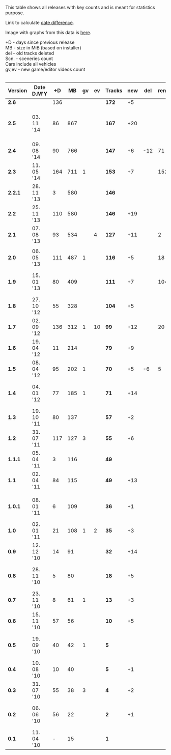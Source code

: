 This table shows all releases with key counts and is meant for statistics purpose.

Link to calculate [date difference](http://www.timeanddate.com/date/durationresult.html?d1=3&m1=11&y1=2014&d2=1&m2=2&y2=2015).

Image with graphs from this data is [here](http://i.imgur.com/0ZeEE5z.png).

+D - days since previous release<br>
MB - size in MiB (based on installer)<br>
del - old tracks deleted<br>
Scn. - sceneries count<br>
Cars include all vehicles<br>
gv,ev - new game/editor videos count<br>
<br />

<table><thead><th><b>Version</b></th><th><b>Date D.M'Y</b></th><th>+D</th><th>MB</th><th>gv</th><th>ev</th><th><b>Tracks</b></th><th>new</th><th>del</th><th>renewed</th><th><b>Scn.</b></th><th> New Sceneries </th><th> <b>Cars</b> </th><th> New Cars </th><th> <b>Changes</b> </th></thead><tbody>
<tr><td> <b>2.6</b> </td><td>  </td><td> 136 </td><td>  </td><td>  </td><td>  </td><td>  <b>172</b></td><td> +5</td><td>   </td><td>    </td><td><b>34</b></td><td>  </td><td> 23 </td><td>  </td><td>  </td></tr>
<tr><td> <b>2.5</b> </td><td> 03. 11 '14 </td><td> 86 </td><td> 867</td><td>  </td><td>  </td><td>  <b>167</b></td><td> +20</td><td>   </td><td>    </td><td><b>34</b></td><td> Surreal, Stone, Space,<br>Alien, BlackDesert </td><td> 23 </td><td>  </td><td> renamed all tracks (3 letter prefix)  </td></tr>
<tr><td> <b>2.4</b> </td><td> 09. 08 '14 </td><td> 90 </td><td> 766</td><td>  </td><td>  </td><td>  <b>147</b></td><td> +6 </td><td>-12</td><td> 71 </td><td><b>29</b></td><td> Crystals, GreeceWhite </td><td> <b>23</b> </td><td> TU, SZ, FN, V1,V2,V3,O </td><td> deleted cars: XM, NS, FM </td></tr>
<tr><td> <b>2.3</b> </td><td> 11. 05 '14 </td><td> 164</td><td> 711</td><td>1 </td><td>  </td><td>  <b>153</b></td><td> +7 </td><td>   </td><td> 152</td><td> 27 </td><td>  </td><td> 19 </td><td>  </td><td> all tracks renewed, renamed 27 </td></tr>
<tr><td> <b>2.2.1</b></td><td>28. 11 '13 </td><td> 3  </td><td> 580</td><td>  </td><td>  </td><td>  <b>146</b></td><td>    </td><td>   </td><td>    </td><td> 27 </td><td>  </td><td> 19 </td><td>  </td><td>  </td></tr>
<tr><td> <b>2.2</b> </td><td> 25. 11 '13 </td><td> 110</td><td> 580</td><td>  </td><td>  </td><td>  <b>146</b></td><td> +19</td><td>   </td><td>    </td><td><b>27</b></td><td> Toxic </td><td> 19 </td><td>  </td><td>  </td></tr>
<tr><td> <b>2.1</b> </td><td> 07. 08 '13 </td><td> 93 </td><td> 534</td><td>  </td><td>4 </td><td>  <b>127</b></td><td> +11</td><td>   </td><td> 2  </td><td><b>26</b></td><td> Mars, VolcanicDark </td><td> <b>19</b> </td><td> UV, HR, OT, FR4, TW </td><td>  </td></tr>
<tr><td>  </td><td>  </td><td>  </td><td>  </td><td>  </td><td>  </td><td>  </td><td>  </td><td>  </td><td>  </td><td>  </td><td>  </td><td>  </td><td>  </td><td>  </td></tr>
<tr><td> <b>2.0</b> </td><td> 06. 05 '13 </td><td> 111</td><td> 487</td><td>1 </td><td>  </td><td>  <b>116</b></td><td> +5 </td><td>   </td><td> 18 </td><td><b>24</b></td><td> Finland, WinterWet </td><td> <b>14</b> </td><td> N1, S8, XZ, LK4 </td><td>  </td></tr>
<tr><td> <b>1.9</b> </td><td> 15. 01 '13 </td><td> 80 </td><td> 409</td><td>  </td><td>  </td><td>  <b>111</b></td><td> +7 </td><td>   </td><td> 104</td><td><b>22</b></td><td> Autumn, Moss,<br>JungleDark, AutumnDark </td><td> 10 </td><td>  </td><td> all tracks renewed, simulation changed </td></tr>
<tr><td> <b>1.8</b> </td><td> 27. 10 '12 </td><td> 55 </td><td> 328</td><td>  </td><td>  </td><td>  <b>104</b></td><td> +5 </td><td>   </td><td>    </td><td> 18 </td><td>  </td><td> <b>10</b> </td><td> S1 </td><td> deleted car: RS </td></tr>
<tr><td> <b>1.7</b> </td><td> 02. 09 '12 </td><td> 136</td><td> 312</td><td>1 </td><td>10</td><td> <b>99</b> </td><td> +12</td><td>   </td><td> 20 </td><td><b>18</b></td><td> Canyon, Asphalt,<br>SavannaDry </td><td> 10 </td><td>  </td><td> tracks: +7 VDrift, cars fixed </td></tr>
<tr><td> <b>1.6</b> </td><td> 19. 04 '12 </td><td> 11 </td><td> 214</td><td>  </td><td>  </td><td>  <b>79</b> </td><td> +9 </td><td>   </td><td>    </td><td> 15 </td><td>  </td><td> 10 </td><td>  </td><td>  </td></tr>
<tr><td> <b>1.5</b> </td><td> 08. 04 '12 </td><td> 95 </td><td> 202</td><td>1 </td><td>  </td><td>  <b>70</b> </td><td> +5 </td><td>-6 </td><td> 5  </td><td><b>15</b></td><td> DesertMud, ForestMntn </td><td> 10 </td><td>  </td><td>  </td></tr>
<tr><td> <b>1.4</b> </td><td> 04. 01 '12 </td><td> 77 </td><td> 185</td><td>1 </td><td>  </td><td>  <b>71</b> </td><td> +14</td><td>   </td><td>    </td><td><b>13</b></td><td> Volcanic, Unidentified,<br>ForestYellow, IslandDark </td><td> <b>10</b> </td><td> TC6, NS </td><td>  </td></tr>
<tr><td> <b>1.3</b> </td><td> 19. 10 '11 </td><td> 80 </td><td> 137</td><td>  </td><td>  </td><td>  <b>57</b> </td><td> +2 </td><td>   </td><td>    </td><td> 9  </td><td>  </td><td> 8 </td><td>  </td><td>  </td></tr>
<tr><td> <b>1.2</b> </td><td> 31. 07 '11 </td><td> 117</td><td> 127</td><td>3 </td><td>  </td><td>  <b>55</b> </td><td> +6 </td><td>   </td><td>    </td><td><b>9</b> </td><td> Mud, Greece, Australia </td><td> <b>8</b> </td><td> ES, FM </td><td>  </td></tr>
<tr><td> <b>1.1.1</b></td><td>05. 04 '11 </td><td> 3  </td><td> 116</td><td>  </td><td>  </td><td>  <b>49</b> </td><td>    </td><td>   </td><td>    </td><td> 6  </td><td>  </td><td> 6 </td><td>  </td><td>  </td></tr>
<tr><td> <b>1.1</b> </td><td> 02. 04 '11 </td><td> 84 </td><td> 115</td><td>  </td><td>  </td><td>  <b>49</b> </td><td> +13</td><td>   </td><td>    </td><td> 6  </td><td>  </td><td> 6 </td><td>  </td><td> <i>...see Changelog...</i> </td></tr>
<tr><td>  </td><td>  </td><td>  </td><td>  </td><td>  </td><td>  </td><td>  </td><td>  </td><td>  </td><td>  </td><td>  </td><td>  </td><td>  </td><td>  </td><td>  </td></tr>
<tr><td> <b>1.0.1</b></td><td>08. 01 '11 </td><td> 6  </td><td> 109</td><td>  </td><td>  </td><td>  <b>36</b> </td><td> +1 </td><td>   </td><td>    </td><td> 6  </td><td>  </td><td> 6 </td><td>  </td><td> update, fixes in editor, tutorial track </td></tr>
<tr><td> <b>1.0</b> </td><td> 02. 01 '11 </td><td> 21 </td><td> 108</td><td>1 </td><td>2 </td><td>  <b>35</b> </td><td> +3 </td><td>   </td><td>    </td><td><b>6</b> </td><td> Island </td><td> <b>6</b> </td><td> XM,RS2,M3 </td><td> fully functional Track Editor </td></tr>
<tr><td> <b>0.9</b> </td><td> 12. 12 '10 </td><td> 14 </td><td> 91 </td><td>  </td><td>  </td><td>  <b>32</b> </td><td> +14</td><td>   </td><td>    </td><td> 5  </td><td>  </td><td> 3 </td><td>  </td><td> track timing with records </td></tr>
<tr><td> <b>0.8</b> </td><td> 28. 11 '10 </td><td> 5  </td><td> 80 </td><td>  </td><td>  </td><td>  <b>18</b> </td><td> +5 </td><td>   </td><td>    </td><td><b>5</b> </td><td> Forest, Winter </td><td> 3 </td><td>  </td><td> road with alpha, terrain physics </td></tr>
<tr><td> <b>0.7</b> </td><td> 23. 11 '10 </td><td> 8  </td><td> 61 </td><td>1 </td><td>  </td><td>  <b>13</b> </td><td> +3 </td><td>   </td><td>    </td><td> 3  </td><td>  </td><td> 3 </td><td>  </td><td> car coloring, road pipes </td></tr>
<tr><td> <b>0.6</b> </td><td> 15. 11 '10 </td><td> 57 </td><td> 56 </td><td>  </td><td>  </td><td>  <b>10</b> </td><td> +5 </td><td>   </td><td>    </td><td> 3  </td><td>  </td><td> 3 </td><td>  </td><td> first Track Editor, many fixes </td></tr>
<tr><td> <b>0.5</b> </td><td> 19. 09 '10 </td><td> 40 </td><td> 42 </td><td>1 </td><td>  </td><td>  <b>5</b>  </td><td>  </td><td>  </td><td>   </td><td> 3  </td><td>    </td><td> 3 </td><td>  </td><td> materials, particles, desert yellow </td></tr>
<tr><td> <b>0.4</b> </td><td> 10. 08 '10 </td><td> 10 </td><td> 40 </td><td>  </td><td>  </td><td>  <b>5</b>  </td><td> +1 </td><td>   </td><td>    </td><td> 3  </td><td>  </td><td> 3 </td><td>  </td><td> test Loops track </td></tr>
<tr><td> <b>0.3</b> </td><td> 31. 07 '10 </td><td> 55 </td><td> 38 </td><td>3 </td><td>  </td><td>  <b>4</b>  </td><td> +2 </td><td>   </td><td>    </td><td><b>3</b> </td><td> Desert, Savanna </td><td> 3 </td><td>  </td><td> roads, 3 test tracks, minimap </td></tr>
<tr><td> <b>0.2</b> </td><td> 06. 06 '10 </td><td> 56 </td><td> 22 </td><td>  </td><td>  </td><td>  <b>2</b>  </td><td> +1 </td><td>   </td><td>    </td><td><b>1</b> </td><td> Jungle </td><td> <b>3</b> </td><td> CT, 360 </td><td> OGRE terrain, vegeatation, no roads </td></tr>
<tr><td> <b>0.1</b> </td><td> 11. 04 '10 </td><td> -  </td><td> 15 </td><td>  </td><td>  </td><td>  <b>1</b>  </td><td>    </td><td>   </td><td>    </td><td><b>0</b> </td><td>  </td><td> <b>1</b> </td><td> 3S </td><td> initial, only VDrift track, no gui </td></tr>